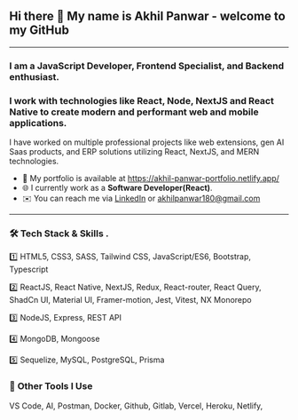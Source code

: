 ## Hi there 👋 My name is Akhil Panwar - welcome to my GitHub
---

### **I am a JavaScript Developer, Frontend Specialist, and Backend enthusiast**.
### I work with technologies like **React**, **Node**, **NextJS** and **React Native** to create modern and performant **web** and **mobile applications**.

I have worked on multiple professional projects like web extensions, gen AI Saas products, and ERP solutions utilizing React, NextJS, and MERN technologies.
- :open_file_folder: My portfolio is available at https://akhil-panwar-portfolio.netlify.app/
- :globe_with_meridians: I currently work as a **Software Developer(React)**.
- :envelope: You can reach me via [LinkedIn](https://www.linkedin.com/in/akhil-panwar-/) or akhilpanwar180@gmail.com
---
### 🛠️ **Tech Stack & Skills** .
:one: HTML5, CSS3, SASS, Tailwind CSS, JavaScript/ES6, Bootstrap, Typescript

:two: ReactJS, React Native, NextJS, Redux, React-router, React Query, ShadCn UI, Material UI, Framer-motion, Jest, Vitest, NX Monorepo

:three: NodeJS, Express, REST API

:four: MongoDB, Mongoose

:five: Sequelize, MySQL, PostgreSQL, Prisma
### 🧰 **Other Tools I Use**  
VS Code, AI, Postman, Docker, Github, Gitlab, Vercel, Heroku, Netlify, 






